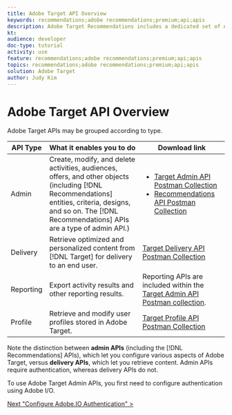 ```yaml
---
title: Adobe Target API Overview
keywords: recommendations;adobe recommendations;premium;api;apis
description: Adobe Target Recommendations includes a dedicated set of APIs that allow you to manage your catalog of recommendable products and/or content; manage your recommendations algorithms and campaigns; and deliver recommendations in JSON, HTML, or XML objects to be displayed in web, mobile, email, IOT, and other channels.
kt: 
audience: developer
doc-type: tutorial
activity: use
feature: recommendations;adobe recommendations;premium;api;apis
topics: recommendations;adobe recommendations;premium;api;apis
solution: Adobe Target
author: Judy Kim
---
```


# Adobe Target API Overview

Adobe Target APIs may be grouped according to type.

|API Type|What it enables you to do|Download link|
| --- | --- | --- |
|Admin|Create, modify, and delete activities, audiences, offers, and other objects (including [!DNL Recommendations] entities, criteria, designs, and so on. The [!DNL Recommendations] APIs are a type of admin API.)|<UL><li>[Target Admin API Postman Collection](https://developers.adobetarget.com/api/#admin-postman-collection)</li><li>[Recommendations API Postman Collection](https://developers.adobetarget.com/api/recommendations/#section/Postman)</li></ul>|
|Delivery|Retrieve optimized and personalized content from [!DNL Target] for delivery to an end user.|[Target Delivery API Postman Collection](https://developers.adobetarget.com/api/delivery-api/#section/Getting-Started/Postman-Collection)|
|Reporting|Export activity results and other reporting results.|Reporting APIs are included within the [Target Admin API Postman collection](https://developers.adobetarget.com/api/#admin-postman-collection).|
|Profile|Retrieve and modify user profiles stored in Adobe Target.|[Target Profile API Postman Collection](https://developers.adobetarget.com/api/#profiles)|

Note the distinction between **admin APIs** (including the [!DNL Recommendations] APIs), which let you configure various aspects of Adobe Target, versus **delivery APIs**, which let you retrieve content. Admin APIs require authentication, whereas delivery APIs do not.

To use Adobe Target Admin APIs, you first need to configure authentication using Adobe I/O.

[Next "Configure Adobe.IO Authentication" >](configure-io-target-integration.md)
